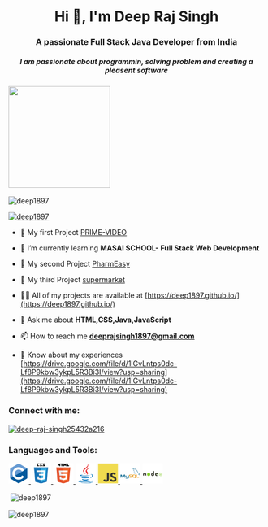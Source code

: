 <h1 align="center">Hi 👋, I'm Deep Raj Singh</h1>
<h3 align="center">A passionate Full Stack Java Developer from India</h3>
<h5 align="center"> I am passionate about programmin, solving problem and creating a pleasent software</h5>
<p align left> <img style="width:200px;height:200px" src="https://thumbs.dreamstime.com/b/programmer-work-web-development-computer-concept-coding-programming-scripts-software-developer-cartoon-flat-210251059.jpg"/></p> 

<p align="left"> <img src="https://komarev.com/ghpvc/?username=deep1897&label=Profile%20views&color=0e75b6&style=flat" alt="deep1897" /> </p>

<p align="left"> <a href="https://github.com/ryo-ma/github-profile-trophy"><img src="https://github-profile-trophy.vercel.app/?username=deep1897" alt="deep1897" /></a> </p>

- 🔭 My first Project [PRIME-VIDEO](https://friendly-heliotrope-d4f718.netlify.app/)

- 🌱 I’m currently learning **MASAI SCHOOL- Full Stack Web Development**

- 🔭 My second Project [PharmEasy](https://magical-rolypoly-cad4ee.netlify.app/)

- 🤝 My third Project [supermarket](https://github.com/Deep1897/supermarket)

- 👨‍💻 All of my projects are available at [https://deep1897.github.io/](https://deep1897.github.io/)

- 💬 Ask me about **HTML,CSS,Java,JavaScript**

- 📫 How to reach me **deeprajsingh1897@gmail.com**

- 📄 Know about my experiences [https://drive.google.com/file/d/1IGvLntps0dc-Lf8P9kbw3ykpL5R3Bi3I/view?usp=sharing](https://drive.google.com/file/d/1IGvLntps0dc-Lf8P9kbw3ykpL5R3Bi3I/view?usp=sharing)

<h3 align="left">Connect with me:</h3>
<p align="left">
<a href="https://linkedin.com/in/deep-raj-singh25432a216" target="blank"><img align="center" src="https://raw.githubusercontent.com/rahuldkjain/github-profile-readme-generator/master/src/images/icons/Social/linked-in-alt.svg" alt="deep-raj-singh25432a216" height="30" width="40" /></a>
</p>

<h3 align="left">Languages and Tools:</h3>
<p align="left"> <a href="https://www.cprogramming.com/" target="_blank" rel="noreferrer"> <img src="https://raw.githubusercontent.com/devicons/devicon/master/icons/c/c-original.svg" alt="c" width="40" height="40"/> </a> <a href="https://www.w3schools.com/css/" target="_blank" rel="noreferrer"> <img src="https://raw.githubusercontent.com/devicons/devicon/master/icons/css3/css3-original-wordmark.svg" alt="css3" width="40" height="40"/> </a> <a href="https://www.w3.org/html/" target="_blank" rel="noreferrer"> <img src="https://raw.githubusercontent.com/devicons/devicon/master/icons/html5/html5-original-wordmark.svg" alt="html5" width="40" height="40"/> </a> <a href="https://www.java.com" target="_blank" rel="noreferrer"> <img src="https://raw.githubusercontent.com/devicons/devicon/master/icons/java/java-original.svg" alt="java" width="40" height="40"/> </a> <a href="https://developer.mozilla.org/en-US/docs/Web/JavaScript" target="_blank" rel="noreferrer"> <img src="https://raw.githubusercontent.com/devicons/devicon/master/icons/javascript/javascript-original.svg" alt="javascript" width="40" height="40"/> </a> <a href="https://www.mysql.com/" target="_blank" rel="noreferrer"> <img src="https://raw.githubusercontent.com/devicons/devicon/master/icons/mysql/mysql-original-wordmark.svg" alt="mysql" width="40" height="40"/> </a> <a href="https://nodejs.org" target="_blank" rel="noreferrer"> <img src="https://raw.githubusercontent.com/devicons/devicon/master/icons/nodejs/nodejs-original-wordmark.svg" alt="nodejs" width="40" height="40"/> </a> </p>

<p>&nbsp;<img align="center" src="https://github-readme-stats.vercel.app/api?username=deep1897&show_icons=true&locale=en" alt="deep1897" /></p>

<p><img align="center" src="https://github-readme-streak-stats.herokuapp.com/?user=deep1897&" alt="deep1897" /></p>











